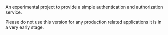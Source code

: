 An experimental project to provide a simple authentication and authorization service. 

Please do not use this version for any production related applications it is in a very early stage. 